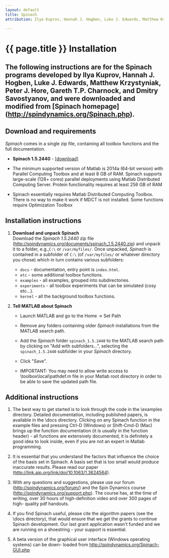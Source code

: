 ```yaml
---
layout: default
title: Spinach
attribution: Ilya Kuprov, Hannah J. Hogben, Luke J. Edwards, Matthew Krzystyniak,Peter J. Hore, Gareth T.P. Charnock, and Dmitry Savostyanov

---
```

# {{ page.title }} Installation

The following instructions are for the Spinach programs developed by Ilya Kuprov, 
Hannah J. Hogben, Luke J. Edwards, Matthew Krzystyniak, Peter J. Hore, 
Gareth T.P. Charnock, and Dmitry Savostyanov, and were downloaded and 
modified from [Spinach homepage] (http://spindynamics.org/Spinach.php).
-----------------------------------------------------------

## Download and requirements
*Spinach* comes in a single zip file, containing all toolbox functions
and the full documentation.

-   **Spinach 1.5.2440** -
    [[download]](http://spindynamics.org/documents/spinach_1.5.2440.zip)

-   The minimum supported version of Matlab is 2014a (64-bit version) with Parallel 
    Computing Toolbox and at least 8 GB of RAM. Spinach supports large-scale 
	(128+ cores) parallel deployments using Matlab Distributed Computing Server. 
	Protein functionality requires at least 256 GB of RAM
	
-   Spinach essentially requires Matlab Distributed Computing Toolbox. 
    There is no way to make it work if MDCT is not installed. 
	Some functions require Optimization Toolbox

## Installation instructions
    
1.  **Download and unpack Spinach**  
    Download the *Spinach 1.5.2440* zip file 
	(http://spindynamics.org/documents/spinach_1.5.2440.zip)
	and unpack it to a folder, e.g.,`C:\` or `/var/myfiles/`. 
	Once unpacked, *Spinach* is contained in
    a subfolder of `C:\` (of `/var/myfiles/` or whatever directory you
    chose) which in turn contains various subfolders:
    -   `docs` - documentation, entry point is `index.html`.
    -   `etc` - some additional toolbox functions.
    -   `examples` - all examples, grouped into subdirectories.
    -   `experiments` - all toolbox experiments that can be simulated (cosy etc...).
    -   `kernel` - all the background toolbox functions.
	
2.  **Tell MATLAB about Spinach**  
    -   Launch MATLAB and go to the Home → Set Path 
    -   Remove any folders containing older *Spinach* installations
        from the MATLAB search path.
    -   Add the *Spinach* folder `spinach_1.5.2440` to the MATLAB search
        path by clicking on "Add with subfolders...", selecting the `spinach_1.5.2440`
        subfolder in your *Spinach* directory.
    -   Click "Save".
	
	- IMPORTANT: You may need to allow write access to \toolbox\local\pathdef.m 
	file in your Matlab root directory in order to be able to save the updated 
	path file.

## Additional instructions

1. The best way to get started is to look through the code in the \examples directory. 
   Detailed documentation, including published papers, is available in the \docs directory.
   Clicking on any Spinach function in the example files and pressing Ctrl-D (Windows) or 
   Shift-Cmd-D (Mac) brings up the function documentation (it is usually in the function 
   header) - all functions are extensively documented, it is definitely a good idea to look
   inside, even if you are not an expert in Matlab programming.

2. It is essential that you understand the factors that influence the choice of the basis
   set in Spinach. A basis set that is too small would produce inaccurate results. Please
   read our paper (http://link.aip.org/link/doi/10.1063/1.3624564).

3. With any questions and suggestions, please use our forum (http://spindynamics.org/forum/)
   and the Spin Dynamics course (http://spindynamics.org/support.php). The course has, at
   the time of writing, over 30 hours of high-definition video and over 300 pages of high-
   quality pdf handouts.

4. If you find Spinach useful, please cite the algorithm papers (see the \docs directory),
   that would ensure that we get the grants to continue Spinach development. Our last grant
   application wasn't funded and we are running on a shoestring - your support is essential.

5. A beta version of the graphical user interface (Windows operating systems) can be down-
   loaded from http://spindynamics.org/Spinach-GUI.php
